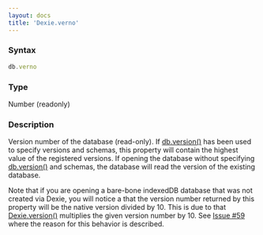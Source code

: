 ```yaml
---
layout: docs
title: 'Dexie.verno'
---
```


### Syntax

```javascript
db.verno
```

### Type

Number (readonly)

### Description

Version number of the database (read-only). If [db.version()](/docs/Dexie/Dexie.version()) has been used to specify versions and schemas, this property will contain the highest value of the registered versions. If opening the database without specifying [db.version()](/docs/Dexie/Dexie.version()) and schemas, the database will read the version of the existing database.

Note that if you are opening a bare-bone indexedDB database that was not created via Dexie, you will notice a that the version number returned by this property will be the native version divided by 10. This is due to that [Dexie.version()](/docs/Version/Dexie.version()) multiplies the given version number by 10. See [Issue #59](https://github.com/dfahlander/Dexie.js/issues/59) where the reason for this behavior is described.


